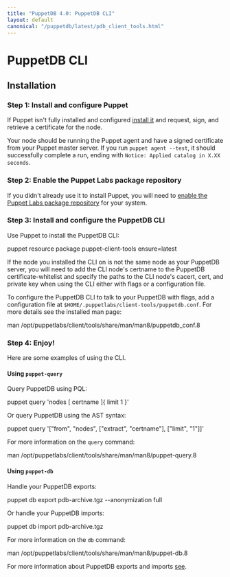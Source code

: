 ```yaml
---
title: "PuppetDB 4.0: PuppetDB CLI"
layout: default
canonical: "/puppetdb/latest/pdb_client_tools.html"
---
```


[installpuppet]: /puppet/latest/reference/install_pre.html
[repos]: /guides/puppetlabs_package_repositories.html
[export]: ./anonymization.html

# PuppetDB CLI

## Installation

### Step 1: Install and configure Puppet

If Puppet isn't fully installed and configured [install it][installpuppet] and
request, sign, and retrieve a certificate for the node.

Your node should be running the Puppet agent and have a signed certificate from
your Puppet master server. If you run `puppet agent --test`, it should
successfully complete a run, ending with `Notice: Applied catalog in X.XX
seconds`.

### Step 2: Enable the Puppet Labs package repository

If you didn't already use it to install Puppet, you will need to
[enable the Puppet Labs package repository][repos] for your system.

### Step 3: Install and configure the PuppetDB CLI

Use Puppet to install the PuppetDB CLI:

  puppet resource package puppet-client-tools ensure=latest
  
If the node you installed the CLI on is not the same node as your PuppetDB
server, you will need to add the CLI node's certname to the PuppetDB
certificate-whitelist and specify the paths to the CLI node's cacert, cert, and
private key when using the CLI either with flags or a configuration file.
  
To configure the PuppetDB CLI to talk to your PuppetDB with flags, add a
configuration file at `$HOME/.puppetlabs/client-tools/puppetdb.conf`. For more
details see the installed man page:

  man /opt/puppetlabs/client/tools/share/man/man8/puppetdb_conf.8
  
### Step 4: Enjoy!

Here are some examples of using the CLI.

#### Using `puppet-query`

Query PuppetDB using PQL:

  puppet query 'nodes [ certname ]{ limit 1 }'
  
Or query PuppetDB using the AST syntax:

  puppet query '["from", "nodes", ["extract", "certname"], ["limit", "1"]]'
  
For more information on the `query` command: 

  man /opt/puppetlabs/client/tools/share/man/man8/puppet-query.8
  
#### Using `puppet-db`
  
Handle your PuppetDB exports:

  puppet db export pdb-archive.tgz --anonymization full

Or handle your PuppetDB imports:

  puppet db import pdb-archive.tgz

For more information on the `db` command:

  man /opt/puppetlabs/client/tools/share/man/man8/puppet-db.8
  
For more information about PuppetDB exports and imports [see][export].
